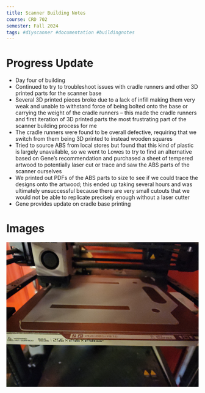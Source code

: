 ```yaml
---
title: Scanner Building Notes
course: CRD 702
semester: Fall 2024
tags: #diyscanner #documentation #buildingnotes
---
```

# Progress Update
- Day four of building
- Continued to try to troubleshoot issues with cradle runners and other 3D printed parts for the scanner base
- Several 3D printed pieces broke due to a lack of infill making them very weak and unable to withstand force of being bolted onto the base or carrying the weight of the cradle runners – this made the cradle runners and first iteration of 3D printed parts the most frustrating part of the scanner building process for me
- The cradle runners were found to be overall defective, requiring that we switch from them being 3D printed to instead wooden squares
- Tried to source ABS from local stores but found that this kind of plastic is largely unavailable, so we went to Lowes to try to find an alternative based on Gene’s recommendation and purchased a sheet of tempered artwood to potentially laser cut or trace and saw the ABS parts of the scanner ourselves
- We printed out PDFs of the ABS parts to size to see if we could trace the designs onto the artwood; this ended up taking several hours and was ultimately unsuccessful because there are very small cutouts that we would not be able to replicate precisely enough without a laser cutter
- Gene provides update on cradle base printing 

# Images
![alt text](images/CradleBasePrintingWIP.jpg)
